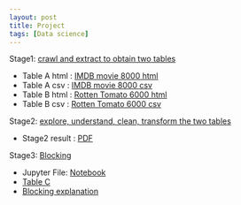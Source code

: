 ```yaml
---
layout: post
title: Project
tags: [Data science]
---
```


Stage1: [crawl and extract to obtain two tables](https://sites.google.com/site/anhaidgroup/courses/cs-638-fall-2016/project/stage-1)

* Table A html : [IMDB movie 8000 html](https://drive.google.com/open?id=0B93R4jyn0EfRYmJjWE82dW1TYTA)
* Table A csv : [IMDB movie 8000 csv](https://drive.google.com/open?id=0B93R4jyn0EfRdWtUSmlxSjJMelk)
* Table B html : [Rotten Tomato 6000 html](https://drive.google.com/open?id=0B93R4jyn0EfRN3dVSk8yU3M0LVE)
* Table B csv : [Rotten Tomato 6000 csv](https://drive.google.com/open?id=0B93R4jyn0EfRdHR4bnNudGpSODQ)

Stage2: [explore, understand, clean, transform the two tables](https://sites.google.com/site/anhaidgroup/courses/cs-638-fall-2016/project/stage-2)

* Stage2 result : [PDF](https://drive.google.com/open?id=0B93R4jyn0EfRVGNabHc0RXdCQ2M)

Stage3: [Blocking](https://sites.google.com/site/anhaidgroup/courses/cs-638-fall-2016/project/stage-3)

* Jupyter File: [Notebook](https://drive.google.com/open?id=0B93R4jyn0EfRYk5iQVZwSFZRR3M)    
* [Table C](https://drive.google.com/open?id=0B93R4jyn0EfRWmhTcS0tNVp3UjQ)      
* [Blocking explanation](https://drive.google.com/open?id=0B93R4jyn0EfRU21IaEtDeUxBWVk)


